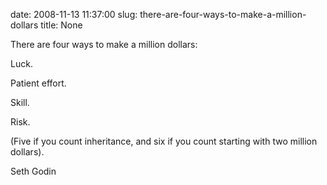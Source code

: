 date: 2008-11-13 11:37:00
slug: there-are-four-ways-to-make-a-million-dollars
title: None

There are four ways to make a million dollars: 

Luck.   

Patient effort.   

Skill.   

Risk. 

(Five if you count inheritance, and six if you count starting with two million dollars).

Seth Godin

